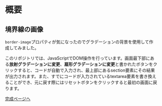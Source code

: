 # 概要

## 境界線の画像

`border-image`プロパティが気になったのでグラデーションの背景を使用して作成してみました。

このリポジトリでは、JavaScriptでDOM操作を行っています。画面最下部にある**放射グラデーションに変更**、**扇形グラデーションに変更**と書かれたボタンをクリックすると、コードが自動で入力され、最上部にあるsection要素にその結果が出力されます。また、すでにコードが入力されているtextarea要素を書き換えることができ、元に戻す際にはリセットボタンをクリックすると最初の画面に戻ります。


[完成ページへ](https://yscyber.github.io/border-images/ "https://yscyber.github.io/border-images/")
